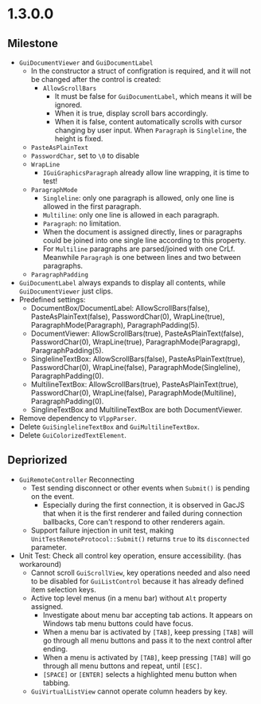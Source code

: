 # 1.3.0.0

## Milestone

- `GuiDocumentViewer` and `GuiDocumentLabel`
  - In the constructor a struct of configration is required, and it will not be changed after the control is created:
    - `AllowScrollBars`
      - It must be false for `GuiDocumentLabel`, which means it will be ignored.
      - When it is true, display scroll bars accordingly.
      - When it is false, content automatically scrolls with cursor changing by user input. When `Paragraph` is `Singleline`, the height is fixed.
  - `PasteAsPlainText`
  - `PasswordChar`, set to `\0` to disable 
  - `WrapLine`
    - `IGuiGraphicsParagraph` already allow line wrapping, it is time to test!
  - `ParagraphMode`
    - `Singleline`: only one paragraph is allowed, only one line is allowed in the first paragraph.
    - `Multiline`: only one line is allowed in each paragraph.
    - `Paragraph`: no limitation.
    - When the document is assigned directly, lines or paragraphs could be joined into one single line according to this property.
    - For `Multiline` paragraphs are parsed/joined with one CrLf. Meanwhile `Paragraph` is one between lines and two between paragraphs.
  - `ParagraphPadding`
- `GuiDocumentLabel` always expands to display all contents, while `GuiDocumentViewer` just clips.
- Predefined settings:
  - DocumentBox/DocumentLabel: AllowScrollBars(false), PasteAsPlainText(false), PasswordChar(0), WrapLine(true), ParagraphMode(Paragraph), ParagraphPadding(5).
  - DocumentViewer: AllowScrollBars(true), PasteAsPlainText(false), PasswordChar(0), WrapLine(true), ParagraphMode(Paragrapg), ParagraphPadding(5).
  - SinglelineTextBox: AllowScrollBars(false), PasteAsPlainText(true), PasswordChar(0), WrapLine(false), ParagraphMode(Singleline), ParagraphPadding(0).
  - MultilineTextBox: AllowScrollBars(true), PasteAsPlainText(true), PasswordChar(0), WrapLine(false), ParagraphMode(Multiline), ParagraphPadding(0).
  - SinglineTextBox and MultilineTextBox are both DocumentViewer.
- Remove dependency to `VlppParser`.
- Delete `GuiSinglelineTextBox` and `GuiMultilineTextBox`.
- Delete `GuiColorizedTextElement`.

## Depriorized

- `GuiRemoteController` Reconnecting
  - Test sending disconnect or other events when `Submit()` is pending on the event.
    - Especially during the first connection, it is observed in GacJS that when it is the first renderer and failed during connection ballbacks, Core can't respond to other renderers again.
  - Support failure injection in unit test, making `UnitTestRemoteProtocol::Submit()` returns `true` to its `disconnected` parameter.
- Unit Test: Check all control key operation, ensure accessibility. (has workaround)
  - Cannot scroll `GuiScrollView`, key operations needed and also need to be disabled for `GuiListControl` because it has already defined item selection keys.
  - Active top level menus (in a menu bar) without `Alt` property assigned.
    - Investigate about menu bar accepting tab actions. It appears on Windows tab menu buttons could have focus.
    - When a menu bar is activated by `[TAB]`, keep pressing `[TAB]` will go through all menu buttons and pass it to the next control after ending.
    - When a menu is activated by `[TAB]`, keep pressing `[TAB]` will go through all menu buttons and repeat, until `[ESC]`.
    - `[SPACE]` or `[ENTER]` selects a highlighted menu button when tabbing.
  - `GuiVirtualListView` cannot operate column headers by key.